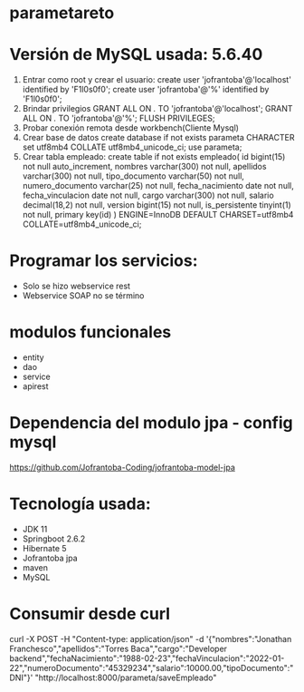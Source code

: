 # parametareto

# Versión de MySQL usada: 5.6.40
1. Entrar como root y crear el usuario:
create user 'jofrantoba'@'localhost' identified by 'F1l0s0f0';
create user 'jofrantoba'@'%' identified by 'F1l0s0f0';
2. Brindar privilegios
GRANT ALL ON *.* TO 'jofrantoba'@'localhost';
GRANT ALL ON *.* TO 'jofrantoba'@'%';
FLUSH PRIVILEGES;
3. Probar conexión remota desde workbench(Cliente Mysql)
4. Crear base de datos
create database if not exists parameta CHARACTER  set utf8mb4 COLLATE utf8mb4_unicode_ci;
use parameta;
5. Crear tabla empleado:
create table if not exists empleado(
id bigint(15) not null auto_increment,
nombres varchar(300) not null,
apellidos varchar(300) not null,
tipo_documento varchar(50) not null,
numero_documento varchar(25) not null,
fecha_nacimiento date not null,
fecha_vinculacion date not null,
cargo varchar(300) not null,
salario decimal(18,2) not null,
version bigint(15) not null,
is_persistente tinyint(1) not null,
primary key(id)
) ENGINE=InnoDB DEFAULT CHARSET=utf8mb4 COLLATE=utf8mb4_unicode_ci;

# Programar los servicios:
- Solo se hizo webservice rest
- Webservice SOAP no se término

# modulos funcionales
- entity
- dao
- service
- apirest

# Dependencia del modulo jpa - config mysql
https://github.com/Jofrantoba-Coding/jofrantoba-model-jpa

# Tecnología usada:
- JDK 11
- Springboot 2.6.2
- Hibernate 5
- Jofrantoba jpa
- maven
- MySQL

# Consumir desde curl
curl -X POST -H "Content-type: application/json" -d '{"nombres":"Jonathan Franchesco","apellidos":"Torres Baca","cargo":"Developer backend","fechaNacimiento":"1988-02-23","fechaVinculacion":"2022-01-22","numeroDocumento":"45329234","salario":10000.00,"tipoDocumento":"DNI"}' "http://localhost:8000/parameta/saveEmpleado"
